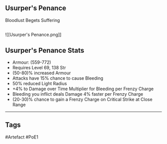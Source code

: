 ## Usurper's Penance
Bloodlust Begets Suffering
##
![[Usurper's Penance.png]]
## Usurper's Penance Stats
- Armour: (559-772)
- Requires Level 69, 138 Str
- (50-80)% increased Armour
- Attacks have 15% chance to cause Bleeding
- 50% reduced Light Radius
- +4% to Damage over Time Multiplier for Bleeding per Frenzy Charge
- Bleeding you inflict deals Damage 4% faster per Frenzy Charge
- (20-30)% chance to gain a Frenzy Charge on Critical Strike at Close Range


---
## Tags
#Artefact
#PoE1